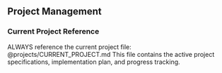 ## Project Management

### Current Project Reference
ALWAYS reference the current project file: @projects/CURRENT_PROJECT.md
This file contains the active project specifications, implementation plan, and progress tracking.
